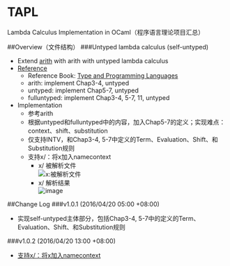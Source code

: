 # TAPL
Lambda Calculus Implementation in OCaml（程序语言理论项目汇总）

##Overview（文件结构）
###Untyped lambda calculus (self-untyped)
* Extend [arith](http://www.cis.upenn.edu/~bcpierce/tapl/) with arith with untyped lambda calculus
* [Reference](http://www.cis.upenn.edu/~bcpierce/tapl/) 
	* Reference Book: [Type and Programming Languages](https://book.douban.com/subject/1761910/) 
	* arith: implement Chap3-4, untyped
	* untyped: implement Chap5-7, untyped
	* fulluntyped: implement Chap3-4, 5-7, 11, untyped
* Implementation
	* 参考arith
	* 根据untyped和fulluntyped中的内容，加入Chap5-7的定义；实现难点：context、shift、substitution
	* 仅支持INTV，和Chap3-4, 5-7中定义的Term、Evaluation、Shift、和Substitution规则
	* 支持x/：将x加入namecontext
		* x/ 被解析文件<br>
		![x:被解析文件](https://github.com/codedjw/TAPL/blob/master/self-untyped/screenshot/x:被解析文件.png, "x:被解析文件")
		* x/ 解析结果<br>
		![image](https://github.com/codedjw/TAPL/raw/master/self-untyped/screenshot/x:解析结果.png)


##Change Log
###v1.0.1 (2016/04/20 05:00 +08:00)
* 实现self-untyped主体部分，包括Chap3-4, 5-7中的定义的Term、Evaluation、Shift、和Substitution规则

###v1.0.2 (2016/04/20 13:00 +08:00)
* [支持x/：将x加入namecontext](https://github.com/codedjw/TAPL/blob/master/README.md#untyped-lambda-calculus-self-untyped)
